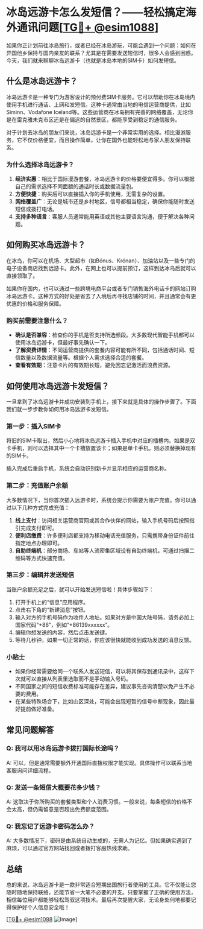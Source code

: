 # 冰岛远游卡怎么发短信？——轻松搞定海外通讯问题[[TG💪+ @esim1088](https://t.me/s/esim1088)]

如果你正计划前往冰岛旅行，或者已经在冰岛游玩，可能会遇到一个问题：如何在异国他乡保持与国内亲友的联系？尤其是在需要发送短信时，很多人会感到困惑。今天，我们就来聊聊冰岛远游卡（也就是冰岛本地的SIM卡）如何发短信。

## 什么是冰岛远游卡？

冰岛远游卡是一种专门为游客设计的预付费SIM卡服务。它可以帮助你在冰岛境内使用手机进行通话、上网和发短信。这种卡通常由当地的电信运营商提供，比如Siminn、Vodafone Iceland等。这些运营商在冰岛拥有完善的网络覆盖，无论你是在雷克雅未克市区还是在偏远的自然景区，都能享受到稳定的通信服务。

对于计划去冰岛的朋友们来说，冰岛远游卡是一个非常实用的选择。相比漫游服务，它不仅价格便宜，而且操作简单，让你在国外也能轻松地与家人朋友保持联系。

### 为什么选择冰岛远游卡？

1. **经济实惠**：相比于国际漫游套餐，冰岛远游卡的价格要便宜得多。你可以根据自己的需求选择不同面额的通话时长或数据流量包。
2. **方便快捷**：购买后可以直接插入你的手机使用，无需复杂的设置。
3. **网络覆盖广**：无论是城市还是乡村地区，信号都相当稳定，确保你能随时发送短信或拨打电话。
4. **支持多种语言**：客服人员通常能用英语或其他主要语言沟通，便于解决各种问题。

## 如何购买冰岛远游卡？

在冰岛，你可以在机场、大型超市（如Bónus、Krónan）、加油站以及一些专门的电子设备商店找到远游卡。此外，在网上也可以提前预订，这样到达冰岛后就可以直接领取了。

如果你在国内，也可以通过一些跨境电商平台或者专门销售海外电话卡的网站订购冰岛远游卡。这种方式的好处是省去了入境后再寻找店铺的时间，并且通常会有更优惠的价格和服务保障。

### 购买前需要注意什么？

- **确认是否兼容**：检查你的手机是否支持所选频段。大多数现代智能手机都可以使用冰岛远游卡，但最好事先确认一下。
- **了解资费详情**：不同运营商提供的套餐内容可能有所不同，包括通话时间、短信数量以及数据流量等。根据个人需求选择合适的套餐。
- **查看有效期**：注意卡片的有效期长短，避免因忘记激活而浪费资源。

## 如何使用冰岛远游卡发短信？

一旦拿到了冰岛远游卡并成功安装到手机上，接下来就是具体的操作步骤了。下面我们就一步步教你如何用冰岛远游卡发短信。

### 第一步：插入SIM卡

将旧的SIM卡取出，然后小心地将冰岛远游卡插入手机中对应的插槽内。如果是双卡手机，则可以选择其中一个卡槽放置该卡；如果是单卡手机，则必须替换掉现有的SIM卡。

插入完成后重启手机，系统会自动识别新卡并显示相应的运营商名称。

### 第二步：充值账户余额

大多数情况下，当你首次插入远游卡时，系统会提示你需要为账户充值。你可以通过以下几种方式完成充值：

1. **线上支付**：访问相关运营商官网或其合作伙伴的网站，输入手机号码后按照指引完成支付即可。
2. **便利店缴费**：许多便利店都支持为移动电话充值服务，只需携带身份证件前往指定地点办理即可。
3. **自助终端机**：部分商场、车站等人流密集区域设有自助终端机，可通过扫描二维码等方式快速充值。

### 第三步：编辑并发送短信

当账户余额充足之后，就可以开始发送短信啦！具体步骤如下：

1. 打开手机上的“信息”应用程序。
2. 点击右下角的“新建消息”按钮。
3. 输入对方的手机号码作为收件人地址。如果对方是中国大陆号码，请务必加上国家代码“+86”，例如“+86139xxxxxx”。
4. 编辑你想发送的内容，然后点击发送键。
5. 等待几秒钟，如果一切正常的话，你应该很快就能收到成功发送的消息反馈。

### 小贴士

- 如果你经常需要给同一个联系人发送短信，可以将其保存到通讯录中，这样下次就可以直接从列表里选取而不是手动输入号码。
- 不同国家之间的短信收费标准可能存在差异，建议事先咨询清楚以免产生不必要的费用。
- 在某些特殊场合下，比如山区深处，可能会出现短暂的信号中断现象，因此最好提前做好准备。

## 常见问题解答

### Q: 我可以用冰岛远游卡拨打国际长途吗？
A: 可以，但是通常需要额外开通国际直拨权限才能实现。具体操作可以联系当地客服询问详细流程。

### Q: 发送一条短信大概要花多少钱？
A: 这取决于你所购买的套餐类型和个人消费习惯。一般来说，每条短信的价格不会太高，但仍需留意是否超出免费额度范围。

### Q: 我忘记了远游卡密码怎么办？
A: 大多数情况下，密码是由系统自动生成的，无需人为记忆。但如果确实遇到了麻烦，可以通过官方网站找回或者拨打客服热线求助。

## 总结

总的来说，冰岛远游卡是一款非常适合短期出国旅行者使用的工具。它不仅能让您随时随地保持联络，还能节省一大笔不必要的开支。只要掌握了正确的使用方法，相信每位用户都能够轻松驾驭这项技术。最后再次提醒大家，无论身处何地都要记得保护好个人信息安全哦！

[[TG💪+ @esim1088](https://t.me/s/esim1088) ![Image](https://i.postimg.cc/4NQfJmqS/Snipaste-2025-05-13-00-14-12.png)]